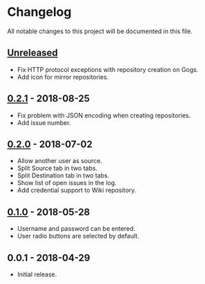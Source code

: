 # Changelog

All notable changes to this project will be documented in this file.

## [Unreleased]

- Fix HTTP protocol exceptions with repository creation on Gogs.
- Add icon for mirror repositories.

## [0.2.1] - 2018-08-25

- Fix problem with JSON encoding when creating repositories.
- Add issue number.

## [0.2.0] - 2018-07-02

- Allow another user as source.
- Split Source tab in two tabs.
- Split Destination tab in two tabs.
- Show list of open issues in the log.
- Add credential support to Wiki repository.

## [0.1.0] - 2018-05-28

- Username and password can be entered.
- User radio buttons are selected by default.

## 0.0.1 - 2018-04-29

- Initial release.

[unreleased]: https://github.com/Crayon2000/GitConduit/compare/v0.2.1...HEAD
[0.2.1]: https://github.com/Crayon2000/GitConduit/compare/v0.2.0...v0.2.1
[0.2.0]: https://github.com/Crayon2000/GitConduit/compare/v0.1.0...v0.2.0
[0.1.0]: https://github.com/Crayon2000/GitConduit/compare/v0.0.1...v0.1.0
